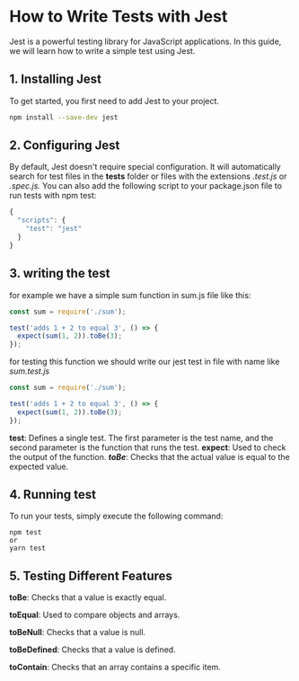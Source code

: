 # How to Write Tests with Jest

Jest is a powerful testing library for JavaScript applications. In this guide, we will learn how to write a simple test using Jest.

## 1. Installing Jest

To get started, you first need to add Jest to your project.
```bash
npm install --save-dev jest

```
## 2. Configuring Jest
By default, Jest doesn't require special configuration. It will automatically search for test files in the __tests__ folder or files with the extensions *.test.js* or *.spec.js.* You can also add the following script to your package.json file to run tests with npm test:
```js
{
  "scripts": {
    "test": "jest"
  }
}
```
## 3. writing the test
for example we have a simple sum function in sum.js file like this:

```js
const sum = require('./sum');

test('adds 1 + 2 to equal 3', () => {
  expect(sum(1, 2)).toBe(3);
});
```
for testing this function we should write our jest test in file with name like *sum.test.js*
``` js
const sum = require('./sum');

test('adds 1 + 2 to equal 3', () => {
  expect(sum(1, 2)).toBe(3);
});
```
**test**: Defines a single test. The first parameter is the test name, and the second parameter is the function that runs the test.
**expect**: Used to check the output of the function.
***toBe***: Checks that the actual value is equal to the expected value.

## 4. Running test
To run your tests, simply execute the following command:
``` 
npm test
or
yarn test
```

## 5. Testing Different Features

**toBe**: Checks that a value is exactly equal.

**toEqual**: Used to compare objects and arrays.

**toBeNull**: Checks that a value is null.

**toBeDefined**: Checks that a value is defined.

**toContain**: Checks that an array contains a specific item.